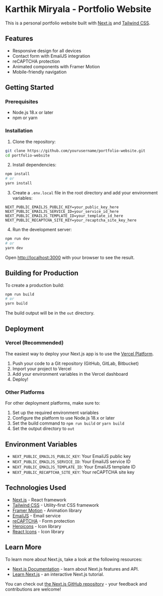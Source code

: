 # Karthik Miryala - Portfolio Website

This is a personal portfolio website built with [Next.js](https://nextjs.org) and [Tailwind CSS](https://tailwindcss.com).

## Features

- Responsive design for all devices
- Contact form with EmailJS integration
- reCAPTCHA protection
- Animated components with Framer Motion
- Mobile-friendly navigation

## Getting Started

### Prerequisites

- Node.js 18.x or later
- npm or yarn

### Installation

1. Clone the repository:
```bash
git clone https://github.com/yourusername/portfolio-website.git
cd portfolio-website
```

2. Install dependencies:
```bash
npm install
# or
yarn install
```

3. Create a `.env.local` file in the root directory and add your environment variables:
```env
NEXT_PUBLIC_EMAILJS_PUBLIC_KEY=your_public_key_here
NEXT_PUBLIC_EMAILJS_SERVICE_ID=your_service_id_here
NEXT_PUBLIC_EMAILJS_TEMPLATE_ID=your_template_id_here
NEXT_PUBLIC_RECAPTCHA_SITE_KEY=your_recaptcha_site_key_here
```

4. Run the development server:
```bash
npm run dev
# or
yarn dev
```

Open [http://localhost:3000](http://localhost:3000) with your browser to see the result.

## Building for Production

To create a production build:

```bash
npm run build
# or
yarn build
```

The build output will be in the `out` directory.

## Deployment

### Vercel (Recommended)

The easiest way to deploy your Next.js app is to use the [Vercel Platform](https://vercel.com/new?utm_medium=default-template&filter=next.js&utm_source=create-next-app&utm_campaign=create-next-app-readme).

1. Push your code to a Git repository (GitHub, GitLab, Bitbucket)
2. Import your project to Vercel
3. Add your environment variables in the Vercel dashboard
4. Deploy!

### Other Platforms

For other deployment platforms, make sure to:

1. Set up the required environment variables
2. Configure the platform to use Node.js 18.x or later
3. Set the build command to `npm run build` or `yarn build`
4. Set the output directory to `out`

## Environment Variables

- `NEXT_PUBLIC_EMAILJS_PUBLIC_KEY`: Your EmailJS public key
- `NEXT_PUBLIC_EMAILJS_SERVICE_ID`: Your EmailJS service ID
- `NEXT_PUBLIC_EMAILJS_TEMPLATE_ID`: Your EmailJS template ID
- `NEXT_PUBLIC_RECAPTCHA_SITE_KEY`: Your reCAPTCHA site key

## Technologies Used

- [Next.js](https://nextjs.org) - React framework
- [Tailwind CSS](https://tailwindcss.com) - Utility-first CSS framework
- [Framer Motion](https://www.framer.com/motion/) - Animation library
- [EmailJS](https://www.emailjs.com/) - Email service
- [reCAPTCHA](https://www.google.com/recaptcha) - Form protection
- [Heroicons](https://heroicons.com/) - Icon library
- [React Icons](https://react-icons.github.io/react-icons/) - Icon library

## Learn More

To learn more about Next.js, take a look at the following resources:

- [Next.js Documentation](https://nextjs.org/docs) - learn about Next.js features and API.
- [Learn Next.js](https://nextjs.org/learn) - an interactive Next.js tutorial.

You can check out [the Next.js GitHub repository](https://github.com/vercel/next.js) - your feedback and contributions are welcome!
